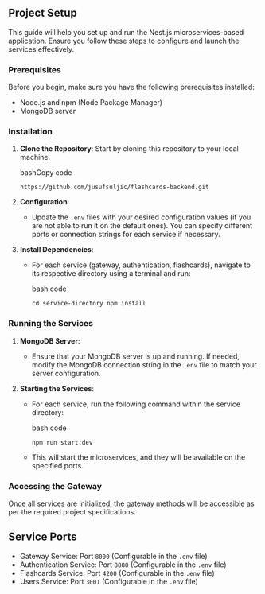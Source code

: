 
## Project Setup

This guide will help you set up and run the Nest.js microservices-based application. Ensure you follow these steps to configure and launch the services effectively.

### Prerequisites

Before you begin, make sure you have the following prerequisites installed:

-   Node.js and npm (Node Package Manager)
-   MongoDB server

### Installation

1.  **Clone the Repository**: Start by cloning this repository to your local machine.
    
    bashCopy code
    
    `https://github.com/jusufsuljic/flashcards-backend.git` 
    
2.  **Configuration**:
    
    -   Update the `.env` files with your desired configuration values (if you are not able to run it on the default ones). You can specify different ports or connection strings for each service if necessary.
3.  **Install Dependencies**:
    
    -   For each service (gateway, authentication, flashcards), navigate to its respective directory using a terminal and run:
        
        bash code
        
        `cd service-directory
        npm install` 
        

### Running the Services

1.  **MongoDB Server**:
    
    -   Ensure that your MongoDB server is up and running. If needed, modify the MongoDB connection string in the `.env` file to match your server configuration.
2.  **Starting the Services**:
    
    -   For each service, run the following command within the service directory:
        
        bash code
        
        `npm run start:dev` 
        
    -   This will start the microservices, and they will be available on the specified ports.
        

### Accessing the Gateway

Once all services are initialized, the gateway methods will be accessible as per the required project specifications.

## Service Ports

-   Gateway Service: Port `8000` (Configurable in the `.env` file)
-   Authentication Service: Port `8888` (Configurable in the `.env` file)
-   Flashcards Service: Port `4200` (Configurable in the `.env` file)
-   Users Service: Port `3001` (Configurable in the `.env` file)
 